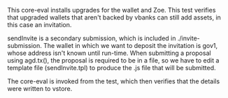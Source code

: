 This core-eval installs upgrades for the wallet and Zoe. This test verifies that
upgraded wallets that aren't backed by vbanks can still add assets, in this case
an invitation.

sendInvite is a secondary submission, which is included in ./invite-submission.
The wallet in which we want to deposit the invitation is gov1, whose address
isn't known until run-time. When submitting a proposal using agd.tx(), the
proposal is required to be in a file, so we have to edit a template file
(sendInvite.tpl) to produce the .js file that will be submitted.

The core-eval is invoked from the test, which then verifies that the details
were written to vstore.
